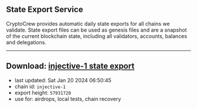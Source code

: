 ## State Export Service
CryptoCrew provides automatic daily state exports for all chains we validate. State export files can be used as genesis files and are a snapshot of the current blockchain state, including all validators, accounts, balances and delegations.

---
**Download: [injective-1 state export](https://dl.ccvalidators.com/SERVICE/injective/injective-1_export_57931720.json)**
---

- last updated: Sat Jan 20 2024 06:50:45
- chain id: `injective-1`
- export height: `57931720`
- use for: airdrops, local tests, chain recovery
